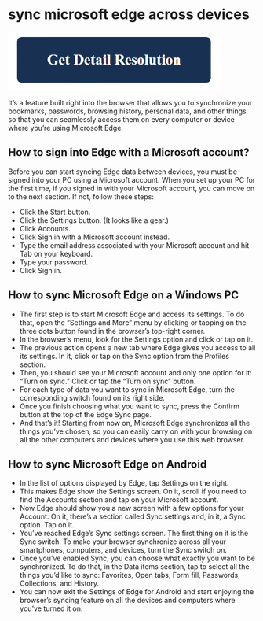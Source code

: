 # sync microsoft edge across devices

[![sync microsoft edge across devices](get-detail.png)](https://github.com/twilighttec0h/sync.microsoft.edge.across.devices)

It’s a feature built right into the browser that allows you to synchronize your bookmarks, passwords, browsing history, personal data, and other things so that you can seamlessly access them on every computer or device where you’re using Microsoft Edge.

## How to sign into Edge with a Microsoft account?

Before you can start syncing Edge data between devices, you must be signed into your PC using a Microsoft account. When you set up your PC for the first time, if you signed in with your Microsoft account, you can move on to the next section. If not, follow these steps:

* Click the Start button.
* Click the Settings button. (It looks like a gear.)
* Click Accounts.
* Click Sign in with a Microsoft account instead.
* Type the email address associated with your Microsoft account and hit Tab on your keyboard.
* Type your password.
* Click Sign in.

## How to sync Microsoft Edge on a Windows PC

* The first step is to start Microsoft Edge and access its settings. To do that, open the “Settings and More” menu by clicking or tapping on the three dots button found in the browser’s top-right corner.
* In the browser’s menu, look for the Settings option and click or tap on it.
* The previous action opens a new tab where Edge gives you access to all its settings. In it, click or tap on the Sync option from the Profiles section.
* Then, you should see your Microsoft account and only one option for it: “Turn on sync.” Click or tap the “Turn on sync” button.
* For each type of data you want to sync in Microsoft Edge, turn the corresponding switch found on its right side.
* Once you finish choosing what you want to sync, press the Confirm button at the top of the Edge Sync page.
* And that’s it! Starting from now on, Microsoft Edge synchronizes all the things you’ve chosen, so you can easily carry on with your browsing on all the other computers and devices where you use this web browser.

## How to sync Microsoft Edge on Android

* In the list of options displayed by Edge, tap Settings on the right.
* This makes Edge show the Settings screen. On it, scroll if you need to find the Accounts section and tap on your Microsoft account.
* Now Edge should show you a new screen with a few options for your Account. On it, there’s a section called Sync settings and, in it, a Sync option. Tap on it.
* You’ve reached Edge’s Sync settings screen. The first thing on it is the Sync switch. To make your browser synchronize across all your smartphones, computers, and devices, turn the Sync switch on.
* Once you’ve enabled Sync, you can choose what exactly you want to be synchronized. To do that, in the Data items section, tap to select all the things you’d like to sync: Favorites, Open tabs, Form fill, Passwords, Collections, and History.
* You can now exit the Settings of Edge for Android and start enjoying the browser’s syncing feature on all the devices and computers where you’ve turned it on.
